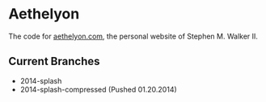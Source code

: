 Aethelyon
=============

The code for <a href="http://aethelyon.com/">aethelyon.com</a>, the personal website of Stephen M. Walker II. 

<h2>Current Branches</h2>
<ul>
	<li>2014-splash</li>
	<li>2014-splash-compressed (Pushed 01.20.2014)</li>
</ul>